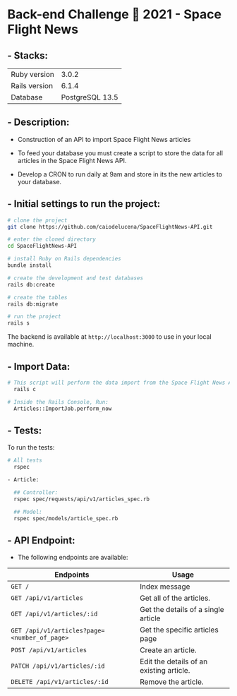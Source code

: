 # Back-end Challenge 🏅 2021 - Space Flight News

## - Stacks:
<table>
  <tr>
    <td>Ruby version</td>
    <td>
      3.0.2
    </td>
  </tr>
  <tr>
    <td>Rails version</td>
    <td>
      6.1.4
    </td>
  </tr>
  <tr>
    <td>Database</td>
    <td>
      PostgreSQL 13.5
    </td>
  </tr>
</table>

## - Description:
 - Construction of an API to import Space Flight News articles


- To feed your database you must create a script to store the data for all articles in the Space Flight News API.

- Develop a CRON to run daily at 9am and store in its the new articles to your database. 


##  - Initial settings to run the project:

```bash
# clone the project
git clone https://github.com/caiodelucena/SpaceFlightNews-API.git

# enter the cloned directory
cd SpaceFlightNews-API

# install Ruby on Rails dependencies
bundle install 

# create the development and test databases
rails db:create

# create the tables
rails db:migrate

# run the project
rails s
```

The backend is available at `http://localhost:3000` to use in your local machine.

## - Import Data:

```bash
# This script will perform the data import from the Space Flight News API
  rails c

# Inside the Rails Console, Run: 
  Articles::ImportJob.perform_now
```
## - Tests:

To run the tests:

```bash
# All tests
  rspec
```

```bash
- Article:

  ## Controller:
  rspec spec/requests/api/v1/articles_spec.rb

  ## Model:
  rspec spec/models/article_spec.rb
```

## - API Endpoint: 

- The following endpoints are available:

| Endpoints                   | Usage                                     | 
| --------------------------- | ----------------------------------------- | 
| `GET /`                      | Index message
| `GET /api/v1/articles`           | Get all of the articles.                    |
| `GET /api/v1/articles/:id`       | Get the details of a single article        |
| `GET /api/v1/articles?page=<number_of_page>`       | Get the specific articles page         |
| `POST /api/v1/articles`          | Create an article.                           | 
| `PATCH /api/v1/articles/:id`       | Edit the details of an existing article.     | 
| `DELETE /api/v1/articles/:id`    | Remove the article.                      |  
                   

